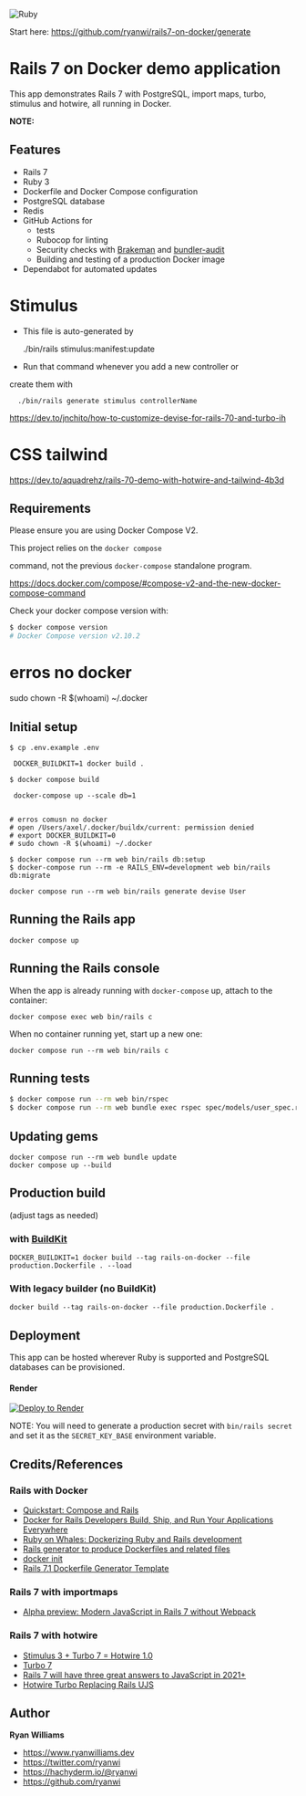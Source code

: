![Ruby](https://github.com/ryanwi/rails7-on-docker/workflows/Ruby/badge.svg)

Start here: https://github.com/ryanwi/rails7-on-docker/generate

# Rails 7 on Docker demo application

This app demonstrates Rails 7 with PostgreSQL,
import maps, turbo,
stimulus and hotwire,
all running in Docker.

**NOTE:**


## Features

* Rails 7
* Ruby 3
* Dockerfile and Docker Compose configuration
* PostgreSQL database
* Redis
* GitHub Actions for
  * tests
  * Rubocop for linting
  * Security checks with [Brakeman](https://github.com/presidentbeef/brakeman) and [bundler-audit](https://github.com/rubysec/bundler-audit)
  * Building and testing of a production Docker image
* Dependabot for automated updates


# Stimulus

  - This file is auto-generated by

      ./bin/rails stimulus:manifest:update

  - Run that command whenever you add a new controller or

  create them with

      ./bin/rails generate stimulus controllerName

https://dev.to/jnchito/how-to-customize-devise-for-rails-70-and-turbo-ih


# CSS tailwind
https://dev.to/aquadrehz/rails-70-demo-with-hotwire-and-tailwind-4b3d


## Requirements

Please ensure you are using Docker Compose V2.

This project relies on the `docker compose`

command, not the previous `docker-compose` standalone program.

https://docs.docker.com/compose/#compose-v2-and-the-new-docker-compose-command

Check your docker compose version with:
```sh
$ docker compose version
# Docker Compose version v2.10.2
```

# erros no docker
  sudo chown -R $(whoami) ~/.docker


## Initial setup
```shell
$ cp .env.example .env

 DOCKER_BUILDKIT=1 docker build .

$ docker compose build

 docker-compose up --scale db=1


# erros comusn no docker
# open /Users/axel/.docker/buildx/current: permission denied
# export DOCKER_BUILDKIT=0
# sudo chown -R $(whoami) ~/.docker

$ docker compose run --rm web bin/rails db:setup
$ docker-compose run --rm -e RAILS_ENV=development web bin/rails db:migrate

docker compose run --rm web bin/rails generate devise User
```

## Running the Rails app
```
docker compose up
```

## Running the Rails console
When the app is already running with `docker-compose` up, attach to the container:
```
docker compose exec web bin/rails c
```

When no container running yet, start up a new one:
```
docker compose run --rm web bin/rails c
```

## Running tests
```sh
$ docker compose run --rm web bin/rspec
$ docker compose run --rm web bundle exec rspec spec/models/user_spec.rb

```

## Updating gems
```
docker compose run --rm web bundle update
docker compose up --build
```

## Production build

(adjust tags as needed)

### with [BuildKit](https://docs.docker.com/build/buildkit/)
```
DOCKER_BUILDKIT=1 docker build --tag rails-on-docker --file production.Dockerfile . --load
```

### With legacy builder (no BuildKit)
```
docker build --tag rails-on-docker --file production.Dockerfile .
```

## Deployment

This app can be hosted wherever Ruby is supported and PostgreSQL databases can be provisioned.

#### Render

[![Deploy to Render](https://render.com/images/deploy-to-render-button.svg)](https://render.com/deploy?repo=https://github.com/ryanwi/rails7-on-docker)

NOTE: You will need to generate a production secret with `bin/rails secret` and set it as the `SECRET_KEY_BASE` environment variable.

## Credits/References

### Rails with Docker
* [Quickstart: Compose and Rails](https://docs.docker.com/compose/rails/)
* [Docker for Rails Developers
Build, Ship, and Run Your Applications Everywhere](https://pragprog.com/titles/ridocker/docker-for-rails-developers/)
* [Ruby on Whales:
Dockerizing Ruby and Rails development](https://evilmartians.com/chronicles/ruby-on-whales-docker-for-ruby-rails-development)
* [Rails generator to produce Dockerfiles and related files](https://github.com/rubys/dockerfile-rails)
* [docker init](https://docs.docker.com/engine/reference/commandline/init/)
* [Rails 7.1 Dockerfile Generator Template](https://github.com/rails/rails/blob/main/railties/lib/rails/generators/rails/app/templates/Dockerfile.tt)

### Rails 7 with importmaps 

* [Alpha preview: Modern JavaScript in Rails 7 without Webpack](https://www.youtube.com/watch?v=PtxZvFnL2i0)

### Rails 7 with hotwire

* [Stimulus 3 + Turbo 7 = Hotwire 1.0](https://world.hey.com/dhh/stimulus-3-turbo-7-hotwire-1-0-9d507133)
* [Turbo 7](https://world.hey.com/hotwired/turbo-7-0dd7a27f)
* [Rails 7 will have three great answers to JavaScript in 2021+](https://world.hey.com/dhh/rails-7-will-have-three-great-answers-to-javascript-in-2021-8d68191b)
* [Hotwire Turbo Replacing Rails UJS](https://www.driftingruby.com/episodes/hotwire-turbo-replacing-rails-ujs)

## Author

**Ryan Williams**

- <https://www.ryanwilliams.dev>
- <https://twitter.com/ryanwi>
- <https://hachyderm.io/@ryanwi>
- <https://github.com/ryanwi>

